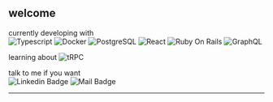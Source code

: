 welcome
---
currently developing with <br>
![Typescript](https://img.shields.io/badge/-Typescript-3178C6?style=flat-square&logo=typescript&logoColor=white)
![Docker](https://img.shields.io/badge/-Docker-2496ED?style=flat-square&logo=docker&logoColor=white)
![PostgreSQL](https://img.shields.io/badge/-PostgreSQL-336791?style=flat-square&logo=postgresql&logoColor=white)
![React](https://img.shields.io/badge/-React-61DAFB?style=flat-square&logo=react&logoColor=white)
![Ruby On Rails](https://img.shields.io/badge/-Ruby_On_Rails-CC0000?style=flat-square&logo=ruby-on-rails&logoColor=white)
![GraphQL](https://img.shields.io/badge/-GraphQL-E10098?style=flat-square&logo=graphql&logoColor=white)

learning about
![tRPC](https://img.shields.io/badge/-tRPC-5A9?style=flat-square&logo=trpc&logoColor=white)

talk to me if you want <br>
![Linkedin Badge](https://img.shields.io/badge/-scanf13ld-blue?style=flat-square&logo=Linkedin&logoColor=white&link=https://www.linkedin.com/in/scanf13ld/)
![Mail Badge](https://img.shields.io/badge/-c.shane-d14836?style=flat-square&logo=Gmail&logoColor=white&link=mailto:c.shane@wustl.edu)

---
<!--
![Quote](https://quotes-github-readme.vercel.app/api?type=vertical)

**scanf13ld/scanf13ld** is a ✨ _special_ ✨ repository because its `README.md` (this file) appears on your GitHub profile.

Here are some ideas to get you started:

- 🔭 I’m currently working on ...
- 🌱 I’m currently learning ...
- 👯 I’m looking to collaborate on ...
- 🤔 I’m looking for help with ...
- 💬 Ask me about ...
- 📫 How to reach me: ...
- 😄 Pronouns: ...
- ⚡ Fun fact: ...
-->
